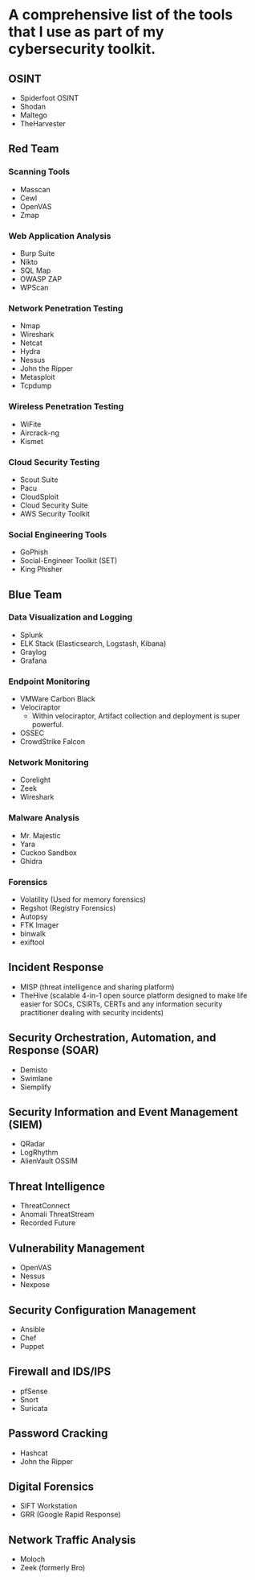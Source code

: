 # A comprehensive list of the tools that I use as part of my cybersecurity toolkit.

## OSINT
- Spiderfoot OSINT
- Shodan
- Maltego
- TheHarvester

## Red Team

### Scanning Tools
- Masscan
- Cewl
- OpenVAS
- Zmap

### Web Application Analysis
- Burp Suite
- Nikto
- SQL Map
- OWASP ZAP
- WPScan

### Network Penetration Testing
- Nmap
- Wireshark
- Netcat
- Hydra
- Nessus
- John the Ripper
- Metasploit
- Tcpdump

### Wireless Penetration Testing
- WiFite
- Aircrack-ng
- Kismet

### Cloud Security Testing
- Scout Suite
- Pacu
- CloudSploit
- Cloud Security Suite
- AWS Security Toolkit

### Social Engineering Tools
- GoPhish
- Social-Engineer Toolkit (SET)
- King Phisher

## Blue Team

### Data Visualization and Logging
- Splunk
- ELK Stack (Elasticsearch, Logstash, Kibana)
- Graylog
- Grafana

### Endpoint Monitoring
- VMWare Carbon Black
- Velociraptor
  - Within velociraptor, Artifact collection and deployment is super powerful.
- OSSEC
- CrowdStrike Falcon

### Network Monitoring
- Corelight
- Zeek
- Wireshark

### Malware Analysis
- Mr. Majestic
- Yara
- Cuckoo Sandbox
- Ghidra

### Forensics
- Volatility (Used for memory forensics)
- Regshot (Registry Forensics)
- Autopsy
- FTK Imager
- binwalk
- exiftool

## Incident Response
- MISP (threat intelligence and sharing platform)
- TheHive (scalable 4-in-1 open source platform designed to make life easier for SOCs, CSIRTs, CERTs and any information security practitioner dealing with security incidents)

## Security Orchestration, Automation, and Response (SOAR)
- Demisto
- Swimlane
- Siemplify

## Security Information and Event Management (SIEM)
- QRadar
- LogRhythm
- AlienVault OSSIM

## Threat Intelligence
- ThreatConnect
- Anomali ThreatStream
- Recorded Future

## Vulnerability Management
- OpenVAS
- Nessus
- Nexpose

## Security Configuration Management
- Ansible
- Chef
- Puppet

## Firewall and IDS/IPS
- pfSense
- Snort
- Suricata

## Password Cracking
- Hashcat
- John the Ripper

## Digital Forensics
- SIFT Workstation
- GRR (Google Rapid Response)

## Network Traffic Analysis
- Moloch
- Zeek (formerly Bro)
